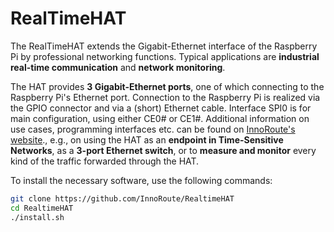 <!--
---
name: RealTimeHAT
class: board
type: multi
formfactor: HAT
manufacturer: InnoRoute GmbH
description: The RealTimeHAT extends the Gigabit-Ethernet interface of the Raspberry Pi by professional networking functions.
github: https://github.com/InnoRoute/RealtimeHAT
image: 'RealTimeHAT.png'
pincount: 40
eeprom: yes
power:
  '1':
  '2':
  '4':
ground:
  '6':
  '9':
  '14':
  '17':
  '20':
  '25':
  '30':
  '34':
  '39':
pin:
  '3':
    mode: i2c
  '5':
    mode: i2c
  '7':
    name: PHY_MDC
  '11':
    name: PHY_MDIO
  '13':
    name: FPGA_Interrupt
    direction: Input
  '15':
    name: Buffer_Full
    direction: Input
  '19':
    mode: spi
  '21':
    mode: spi
  '23':
    mode: spi
  '24':
    mode: spi
  '26':
    mode: spi
  '27':
    mode: i2c
  '28':
    mode: i2c
i2c:
  '0x50':
    name: ID EEPROM
    device: I2C0 - ID EEPROM
  '0x24':
    name: PMIC
    device: I2C1 - PMIC
  '0x43':
    name: IO Expender
    device: I2C1 - IO Expander
-->
# RealTimeHAT

The RealTimeHAT extends the Gigabit-Ethernet interface of the Raspberry Pi by professional networking functions.
Typical applications are **industrial real-time communication** and **network monitoring**.

The HAT provides **3 Gigabit-Ethernet ports**, one of which connecting to the Raspberry Pi's Ethernet port.
Connection to the Raspberry Pi is realized via the GPIO connector and via a (short) Ethernet cable. Interface SPI0 is for main configuration, using either CE0# or CE1#. 
Additional information on use cases, programming interfaces etc. can be found on [InnoRoute's website](https://innoroute.com/realtimehat/)., e.g., on using the HAT as an **endpoint in Time-Sensitive Networks**, as a **3-port Ethernet switch**, or to **measure and monitor** every kind of the traffic forwarded through the HAT.

To install the necessary software, use the following commands:

```bash
git clone https://github.com/InnoRoute/RealtimeHAT
cd RealtimeHAT
./install.sh
```
